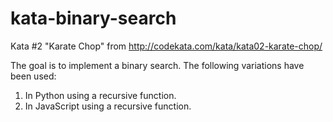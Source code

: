 # kata-binary-search
Kata #2 "Karate Chop" from http://codekata.com/kata/kata02-karate-chop/

The goal is to implement a binary search. The following variations have been used:

1. In Python using a recursive function.
2. In JavaScript using a recursive function.
